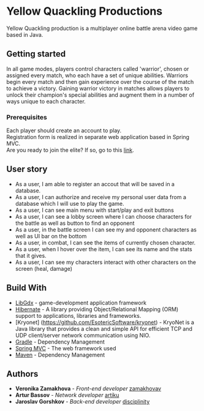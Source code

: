 # Yellow Quackling Productions
Yellow Quackling production is a multiplayer online battle arena video game based in Java.

## Getting started
In all game modes, players control characters called 'warrior', chosen or assigned every match, who each have a set of unique abilities. Warriors begin every match and then gain experience over the course of the match to achieve a victory. Gaining warrior victory in matches allows players to unlock their champion's special abilities and augment them in a number of ways unique to each character.

### Prerequisites
Each player should create an account to play.<br> 
Registration form is realized in separate web application based in Spring MVC. 
<br>Are you ready to join the elite? If so, go to this [link](https://github.com/zamakhovav/YellowQuacklingProductionWeb).
<br>
<!--![Registration form](https://image.ibb.co/cEPr6x/Screen_Shot_2018_04_25_at_2_57_57_PM.png) -->

## User story
* As a user, I am able to register an accout that will be saved in a database.
* As a user, I can authorize and receive my personal user data from a database which I will use to play the game.
* As a user, I can see main menu with start/play and exit buttons
* As a user, I can see a lobby screen where I can choose characters for the battle as well as button to find an opponent
* As a user, in the battle screen I can see my and opponent characters as well as UI bar on the bottom
* As a user, in combat, I can see the items of currently chosen character.
* As a user, when I hover over the item, I can see its name and the stats that it gives.
* As a user, I can see my characters interact with other characters on the screen (heal, damage)

## Build With
* [LibGdx](https://libgdx.badlogicgames.com) - game-development application framework
* [Hibernate](http://hibernate.org) - A library providing Object/Relational Mapping (ORM) support to applications, libraries and frameworks.
* [Kryonet] (https://github.com/EsotericSoftware/kryonet) - KryoNet is a Java library that provides a clean and simple API for efficient TCP and UDP client/server network communication using NIO.
* [Gradle](https://gradle.org) - Dependency Management
* [Spring MVC](https://docs.spring.io/spring/docs/current/spring-framework-reference/web.html) - The web framework used
* [Maven](https://maven.apache.org/) - Dependency Management

## Authors
* **Veronika Zamakhova** - *Front-end developer* [zamakhovav](https://github.com/zamakhovav)
* **Artur Bassov** - *Network developer* [artiku](https://github.com/artiku)
* **Jaroslav Gorshkov** - *Back-end developer* [disciplinity](https://github.com/disciplinity)

